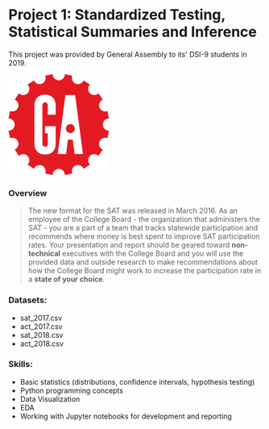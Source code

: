 # Project 1: Standardized Testing, Statistical Summaries and Inference

This project was provided by General Assembly to its' DSI-9 students in 2019.

<img src='images/GA_image.png'>

### Overview
> The new format for the SAT was released in March 2016. As an employee of the College Board - the organization that administers the SAT - you are a part of a team that tracks statewide participation and recommends where money is best spent to improve SAT participation rates. Your presentation and report should be geared toward **non-technical** executives with the College Board and you will use the provided data and outside research to make recommendations about how the College Board might work to increase the participation rate in a **state of your choice**.


### Datasets:

- sat_2017.csv
- act_2017.csv
- sat_2018.csv
- act_2018.csv

### Skills:

- Basic statistics (distributions, confidence intervals, hypothesis testing)
- Python programming concepts
- Data Visualization
- EDA
- Working with Jupyter notebooks for development and reporting
